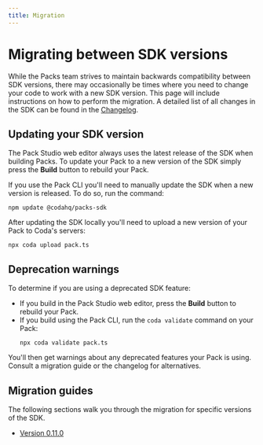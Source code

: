 ```yaml
---
title: Migration
---
```


# Migrating between SDK versions

While the Packs team strives to maintain backwards compatibility between SDK versions, there may occasionally be times where you need to change your code to work with a new SDK version. This page will include instructions on how to perform the migration. A detailed list of all changes in the SDK can be found in the [Changelog][changelog].


## Updating your SDK version

The Pack Studio web editor always uses the latest release of the SDK when building Packs. To update your Pack to a new version of the SDK simply press the **Build** button to rebuild your Pack.

If you use the Pack CLI you'll need to manually update the SDK when a new version is released. To do so, run the command:

```shell
npm update @codahq/packs-sdk
```

After updating the SDK locally you'll need to upload a new version of your Pack to Coda's servers:

```shell
npx coda upload pack.ts
```


## Deprecation warnings

To determine if you are using a deprecated SDK feature:

- If you build in the Pack Studio web editor, press the **Build** button to rebuild your Pack.
- If you build using the Pack CLI, run the `coda validate` command on your Pack:
    ```shell
    npx coda validate pack.ts
    ```

You'll then get warnings about any deprecated features your Pack is using. Consult a migration guide or the changelog for alternatives.


## Migration guides

The following sections walk you through the migration for specific versions of the SDK.

- [Version 0.11.0][v0.11.0]


[changelog]: ../../reference/changes.md
[v0.11.0]: v0.11.0.md
